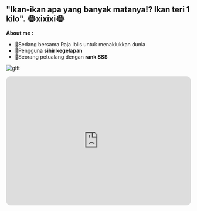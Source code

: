 ## "Ikan-ikan apa yang banyak matanya!? Ikan teri 1 kilo". 😂xixixi😂

<!--
**VianRo/VianRo** is a ✨ _special_ ✨ repository because its `README.md` (this file) appears on your GitHub profile.

Here are some ideas to get you started:

- 🔭 I’m currently working on ...
- 🌱 I’m currently learning ...
- 👯 I’m looking to collaborate on ...
- 🤔 I’m looking for help with ...
- 💬 Ask me about ...
- 📫 How to reach me: ...
- 😄 Pronouns: ...
- ⚡ Fun fact: ...
-->

**About me :**
- 💠Sedang bersama Raja Iblis untuk menaklukkan dunia
- 💠Pengguna **sihir kegelapan**
- 💠Seorang petualang dengan **rank SSS**

![gift](https://media4.giphy.com/media/v1.Y2lkPTc5MGI3NjExMm93amVzdnFocjI3Mnh5M2dsMDIwN2trMmE1dmpwMHJjZXg4amVmdSZlcD12MV9pbnRlcm5hbF9naWZfYnlfaWQmY3Q9Zw/FeVg8ViEczcxG/giphy.gif)

<iframe style="border-radius:12px" src="https://open.spotify.com/embed/track/46AWeklp0oLQcUqdsZbuxU?utm_source=generator&theme=0" width="100%" height="352" frameBorder="0" allowfullscreen="" allow="autoplay; clipboard-write; encrypted-media; fullscreen; picture-in-picture" loading="lazy"></iframe>